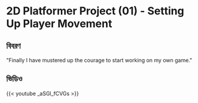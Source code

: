 # 2D Platformer Project (01) - Setting Up Player Movement


## বিবরণ

"Finally I have mustered up the courage to start working on my own game."

## ভিডিও

{{< youtube _aSGl_fCVGs >}}
